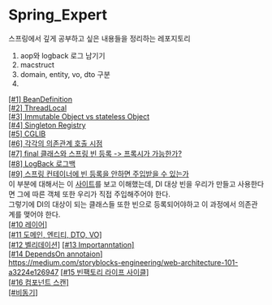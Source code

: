 # Spring_Expert
스프링에서 깊게 공부하고 싶은 내용들을 정리하는 레포지토리
 
1. aop와 logback 로그 남기기 
2. macstruct
3. domain, entity, vo, dto 구분 
4.   

[[#1] BeanDefinition](#)     
[[#2] ThreadLocal](#)     
[[#3] Immutable Object vs stateless Object](#)         
[[#4] Singleton Registry](#)          
[[#5] CGLIB](#)           
[[#6] 각각의 의존관계 호출 시점](#)         
[[#7] final 클래스와 스프링 빈 등록 -> 프록시가 가능한가?](#)   
[[#8] LogBack 로그백](#https://romeoh.tistory.com/entry/Spring-Boot-Logback-%EC%84%A4%EC%A0%95%ED%95%98%EA%B8%B0)               
[[#9] 스프링 컨테이너에 빈 등록을 안하면 주입받을 수 있는가](#)        
이 부분에 대해서는 이 [사이트](https://www.inflearn.com/course/%EC%8A%A4%ED%94%84%EB%A7%81-%ED%95%B5%EC%8B%AC-%EC%9B%90%EB%A6%AC-%EA%B8%B0%EB%B3%B8%ED%8E%B8/lecture/55380?tab=community&q=131530)를 보고 이해했는데, DI 대상 빈을 우리가 만들고 사용한다면 그에 따른 객체 또한 우리가 직접 주입해주어야 한다.    
그렇기에 DI의 대상이 되는 클래스들 또한 빈으로 등록되어야하고 이 과정에서 의존관계를 맺어야 한다.  
[[#10 레이어]](#)    
[[#11 도메인, 엔티티, DTO, VO]](#)      
[[#12 벨리데이션]](https://meetup.toast.com/posts/223)
[[#13 Importanntation]](http://wonwoo.ml/index.php/post/1028)  
[[#14 DependsOn annotaion]](https://heavenly-appear.tistory.com/265)      
https://medium.com/storyblocks-engineering/web-architecture-101-a3224e126947
[[#15 빈팩토리 라이프 사이클]](https://howtodoinjava.com/spring-core/spring-bean-life-cycle/)   
[[#16 컴포넌트 스캔]]()   
[[#비동기]](https://brunch.co.kr/@springboot/267)   

